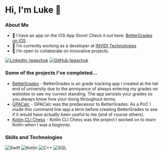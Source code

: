 # Hi, I'm Luke 👋

### About Me
- 📱 I have an app on the iOS App Store! Check it out here: [BetterGrades on iOS](https://apps.apple.com/ca/app/bettergrades/id6448234941)
- 🌱 I’m currently working as a developer at [INVIDI Technologies](https://www.invidi.com/)
- 🤝 I’m open to collaborate on innovative projects.

[![Linkedin: lwaschuk](https://img.shields.io/badge/-lwaschuk-blue?style=flat-square&logo=Linkedin&logoColor=white&link=https://www.linkedin.com/in/lwaschuk/)](https://www.linkedin.com/in/lwaschuk/)
[![GitHub lwaschuk](https://img.shields.io/github/followers/lwaschuk?label=follow&style=social)](https://github.com/lwaschuk)




### Some of the projects I've completed...
- [BetterGrades](https://apps.apple.com/ca/app/bettergrades/id6448234941) - BetterGrades is an grade tracking app I created at the tail end of university due to the annoyance of always entering my grades on websites to see my currect standing. The app persists your grades so you always know how your doing throughout terms.
- [GPACalc](https://github.com/lwaschuk/GPACalc) - GPACalc was the predecessor to BetterGrades. As a PoC I made this command line app a term before creating BetterGrades to see if it would have actually been useful to me (and of course others).
- [Kotlin CLI Chess](https://github.com/lwaschuk/Kotlin-Command-Line-Chess) - Kotlin CLI Chess was the project I worked on to learn Kotlin when I was a beginner. 

### Skills and Technologies
![Swift](https://img.shields.io/badge/Swift-F05138?style=for-the-badge&logo=swift&logoColor=white)
![Kotlin](https://img.shields.io/badge/Kotlin-0095D5?&style=for-the-badge&logo=kotlin&logoColor=white)
![C++](https://img.shields.io/badge/C++-00599C?style=for-the-badge&logo=cplusplus&logoColor=white)
![SQL](https://img.shields.io/badge/SQL-F29111?style=for-the-badge&logo=sql&logoColor=white)




